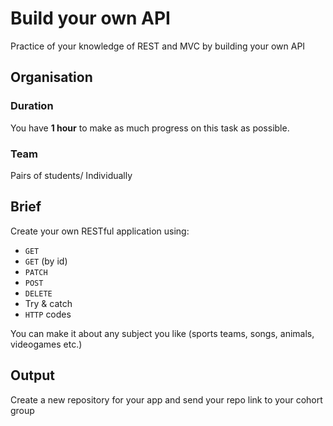 # Build your own API

Practice of your knowledge of REST and MVC by building your own API 

## Organisation

### Duration

You have **1 hour** to make as much progress on this task as possible.

### Team

Pairs of students/ Individually 

## Brief

Create your own RESTful application using:

- `GET`
- `GET` (by id)
- `PATCH`
- `POST`
- `DELETE`
- Try & catch
- `HTTP` codes

You can make it about any subject you like (sports teams, songs, animals, videogames etc.) 

## Output

Create a new repository for your app and send your repo link to your cohort group